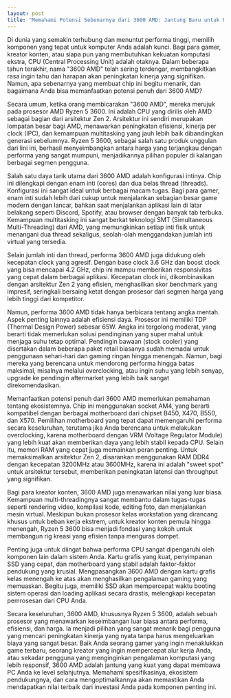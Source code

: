 ```yaml
---
layout: post
title: "Memahami Potensi Sebenarnya dari 3600 AMD: Jantung Baru untuk Performa Komputasi Anda"
---
```


Di dunia yang semakin terhubung dan menuntut performa tinggi, memilih komponen yang tepat untuk komputer Anda adalah kunci. Bagi para gamer, kreator konten, atau siapa pun yang membutuhkan kekuatan komputasi ekstra, CPU (Central Processing Unit) adalah otaknya. Dalam beberapa tahun terakhir, nama "3600 AMD" telah sering terdengar, membangkitkan rasa ingin tahu dan harapan akan peningkatan kinerja yang signifikan. Namun, apa sebenarnya yang membuat chip ini begitu menarik, dan bagaimana Anda bisa memanfaatkan potensi penuh dari 3600 AMD?

Secara umum, ketika orang membicarakan "3600 AMD", mereka merujuk pada prosesor AMD Ryzen 5 3600. Ini adalah CPU yang dirilis oleh AMD sebagai bagian dari arsitektur Zen 2. Arsitektur ini sendiri merupakan lompatan besar bagi AMD, menawarkan peningkatan efisiensi, kinerja per clock (IPC), dan kemampuan multitasking yang jauh lebih baik dibandingkan generasi sebelumnya. Ryzen 5 3600, sebagai salah satu produk unggulan dari lini ini, berhasil menyeimbangkan antara harga yang terjangkau dengan performa yang sangat mumpuni, menjadikannya pilihan populer di kalangan berbagai segmen pengguna.

Salah satu daya tarik utama dari 3600 AMD adalah konfigurasi intinya. Chip ini dilengkapi dengan enam inti (cores) dan dua belas thread (threads). Konfigurasi ini sangat ideal untuk berbagai macam tugas. Bagi para gamer, enam inti sudah lebih dari cukup untuk menjalankan sebagian besar game modern dengan lancar, bahkan saat menjalankan aplikasi lain di latar belakang seperti Discord, Spotify, atau browser dengan banyak tab terbuka. Kemampuan multitasking ini sangat berkat teknologi SMT (Simultaneous Multi-Threading) dari AMD, yang memungkinkan setiap inti fisik untuk menangani dua thread sekaligus, seolah-olah menggandakan jumlah inti virtual yang tersedia.

Selain jumlah inti dan thread, performa 3600 AMD juga didukung oleh kecepatan clock yang agresif. Dengan base clock 3.6 GHz dan boost clock yang bisa mencapai 4.2 GHz, chip ini mampu memberikan responsivitas yang cepat dalam berbagai aplikasi. Kecepatan clock ini, dikombinasikan dengan arsitektur Zen 2 yang efisien, menghasilkan skor benchmark yang impresif, seringkali bersaing ketat dengan prosesor dari segmen harga yang lebih tinggi dari kompetitor.

Namun, performa 3600 AMD tidak hanya berbicara tentang angka mentah. Aspek penting lainnya adalah efisiensi daya. Prosesor ini memiliki TDP (Thermal Design Power) sebesar 65W. Angka ini tergolong moderat, yang berarti tidak memerlukan solusi pendinginan yang super mahal untuk menjaga suhu tetap optimal. Pendingin bawaan (stock cooler) yang disertakan dalam beberapa paket retail biasanya sudah memadai untuk penggunaan sehari-hari dan gaming ringan hingga menengah. Namun, bagi mereka yang berencana untuk mendorong performa hingga batas maksimal, misalnya melalui overclocking, atau ingin suhu yang lebih senyap, upgrade ke pendingin aftermarket yang lebih baik sangat direkomendasikan.

Memanfaatkan potensi penuh dari 3600 AMD memerlukan pemahaman tentang ekosistemnya. Chip ini menggunakan socket AM4, yang berarti kompatibel dengan berbagai motherboard dari chipset B450, X470, B550, dan X570. Pemilihan motherboard yang tepat dapat memengaruhi performa secara keseluruhan, terutama jika Anda berencana untuk melakukan overclocking, karena motherboard dengan VRM (Voltage Regulator Module) yang lebih kuat akan memberikan daya yang lebih stabil kepada CPU. Selain itu, memori RAM yang cepat juga memainkan peran penting. Untuk memaksimalkan arsitektur Zen 2, disarankan menggunakan RAM DDR4 dengan kecepatan 3200MHz atau 3600MHz, karena ini adalah "sweet spot" untuk arsitektur tersebut, memberikan peningkatan latensi dan throughput yang signifikan.

Bagi para kreator konten, 3600 AMD juga menawarkan nilai yang luar biasa. Kemampuan multi-threadingnya sangat membantu dalam tugas-tugas seperti rendering video, kompilasi kode, editing foto, dan menjalankan mesin virtual. Meskipun bukan prosesor kelas workstation yang dirancang khusus untuk beban kerja ekstrem, untuk kreator konten pemula hingga menengah, Ryzen 5 3600 bisa menjadi fondasi yang kokoh untuk membangun rig kreasi yang efisien tanpa menguras dompet.

Penting juga untuk diingat bahwa performa CPU sangat dipengaruhi oleh komponen lain dalam sistem Anda. Kartu grafis yang kuat, penyimpanan SSD yang cepat, dan motherboard yang stabil adalah faktor-faktor pendukung yang krusial. Mengpasangkan 3600 AMD dengan kartu grafis kelas menengah ke atas akan menghasilkan pengalaman gaming yang memuaskan. Begitu juga, memiliki SSD akan mempercepat waktu booting sistem operasi dan loading aplikasi secara drastis, melengkapi kecepatan pemrosesan dari CPU Anda.

Secara keseluruhan, 3600 AMD, khususnya Ryzen 5 3600, adalah sebuah prosesor yang menawarkan keseimbangan luar biasa antara performa, efisiensi, dan harga. Ia menjadi pilihan yang sangat menarik bagi pengguna yang mencari peningkatan kinerja yang nyata tanpa harus mengeluarkan biaya yang sangat besar. Baik Anda seorang gamer yang ingin menaklukkan game terbaru, seorang kreator yang ingin mempercepat alur kerja Anda, atau sekadar pengguna yang menginginkan pengalaman komputasi yang lebih responsif, 3600 AMD adalah jantung yang kuat yang dapat membawa PC Anda ke level selanjutnya. Memahami spesifikasinya, ekosistem pendukungnya, dan cara mengoptimalkannya akan memastikan Anda mendapatkan nilai terbaik dari investasi Anda pada komponen penting ini.
